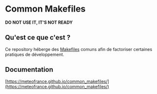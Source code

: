 # Common Makefiles

**DO NOT USE IT, IT'S NOT READY**

## Qu'est ce que c'est ?

Ce repository héberge des [Makefiles](https://fr.wikipedia.org/wiki/Make) comuns afin de factoriser certaines pratiques de développement.

## Documentation

[https://meteofrance.github.io/common_makefiles/](https://meteofrance.github.io/common_makefiles/)

